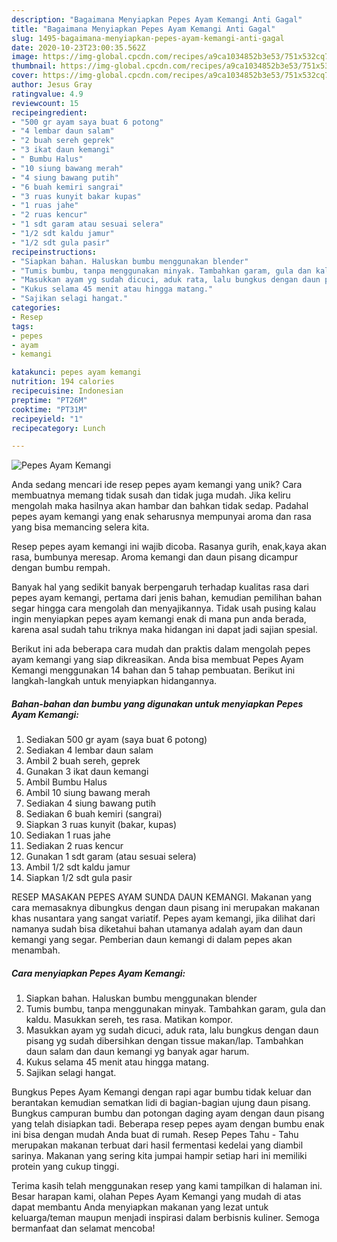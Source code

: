 ```yaml
---
description: "Bagaimana Menyiapkan Pepes Ayam Kemangi Anti Gagal"
title: "Bagaimana Menyiapkan Pepes Ayam Kemangi Anti Gagal"
slug: 1495-bagaimana-menyiapkan-pepes-ayam-kemangi-anti-gagal
date: 2020-10-23T23:00:35.562Z
image: https://img-global.cpcdn.com/recipes/a9ca1034852b3e53/751x532cq70/pepes-ayam-kemangi-foto-resep-utama.jpg
thumbnail: https://img-global.cpcdn.com/recipes/a9ca1034852b3e53/751x532cq70/pepes-ayam-kemangi-foto-resep-utama.jpg
cover: https://img-global.cpcdn.com/recipes/a9ca1034852b3e53/751x532cq70/pepes-ayam-kemangi-foto-resep-utama.jpg
author: Jesus Gray
ratingvalue: 4.9
reviewcount: 15
recipeingredient:
- "500 gr ayam saya buat 6 potong"
- "4 lembar daun salam"
- "2 buah sereh geprek"
- "3 ikat daun kemangi"
- " Bumbu Halus"
- "10 siung bawang merah"
- "4 siung bawang putih"
- "6 buah kemiri sangrai"
- "3 ruas kunyit bakar kupas"
- "1 ruas jahe"
- "2 ruas kencur"
- "1 sdt garam atau sesuai selera"
- "1/2 sdt kaldu jamur"
- "1/2 sdt gula pasir"
recipeinstructions:
- "Siapkan bahan. Haluskan bumbu menggunakan blender"
- "Tumis bumbu, tanpa menggunakan minyak. Tambahkan garam, gula dan kaldu. Masukkan sereh, tes rasa. Matikan kompor."
- "Masukkan ayam yg sudah dicuci, aduk rata, lalu bungkus dengan daun pisang yg sudah dibersihkan dengan tissue makan/lap. Tambahkan daun salam dan daun kemangi yg banyak agar harum."
- "Kukus selama 45 menit atau hingga matang."
- "Sajikan selagi hangat."
categories:
- Resep
tags:
- pepes
- ayam
- kemangi

katakunci: pepes ayam kemangi 
nutrition: 194 calories
recipecuisine: Indonesian
preptime: "PT26M"
cooktime: "PT31M"
recipeyield: "1"
recipecategory: Lunch

---
```



![Pepes Ayam Kemangi](https://img-global.cpcdn.com/recipes/a9ca1034852b3e53/751x532cq70/pepes-ayam-kemangi-foto-resep-utama.jpg)

Anda sedang mencari ide resep pepes ayam kemangi yang unik? Cara membuatnya memang tidak susah dan tidak juga mudah. Jika keliru mengolah maka hasilnya akan hambar dan bahkan tidak sedap. Padahal pepes ayam kemangi yang enak seharusnya mempunyai aroma dan rasa yang bisa memancing selera kita.

Resep pepes ayam kemangi ini wajib dicoba. Rasanya gurih, enak,kaya akan rasa, bumbunya meresap. Aroma kemangi dan daun pisang dicampur dengan bumbu rempah.

Banyak hal yang sedikit banyak berpengaruh terhadap kualitas rasa dari pepes ayam kemangi, pertama dari jenis bahan, kemudian pemilihan bahan segar hingga cara mengolah dan menyajikannya. Tidak usah pusing kalau ingin menyiapkan pepes ayam kemangi enak di mana pun anda berada, karena asal sudah tahu triknya maka hidangan ini dapat jadi sajian spesial.


Berikut ini ada beberapa cara mudah dan praktis dalam mengolah pepes ayam kemangi yang siap dikreasikan. Anda bisa membuat Pepes Ayam Kemangi menggunakan 14 bahan dan 5 tahap pembuatan. Berikut ini langkah-langkah untuk menyiapkan hidangannya.

<!--inarticleads1-->

##### Bahan-bahan dan bumbu yang digunakan untuk menyiapkan Pepes Ayam Kemangi:

1. Sediakan 500 gr ayam (saya buat 6 potong)
1. Sediakan 4 lembar daun salam
1. Ambil 2 buah sereh, geprek
1. Gunakan 3 ikat daun kemangi
1. Ambil  Bumbu Halus
1. Ambil 10 siung bawang merah
1. Sediakan 4 siung bawang putih
1. Sediakan 6 buah kemiri (sangrai)
1. Siapkan 3 ruas kunyit (bakar, kupas)
1. Sediakan 1 ruas jahe
1. Sediakan 2 ruas kencur
1. Gunakan 1 sdt garam (atau sesuai selera)
1. Ambil 1/2 sdt kaldu jamur
1. Siapkan 1/2 sdt gula pasir


RESEP MASAKAN PEPES AYAM SUNDA DAUN KEMANGI. Makanan yang cara memasaknya dibungkus dengan daun pisang ini merupakan makanan khas nusantara yang sangat variatif. Pepes ayam kemangi, jika dilihat dari namanya sudah bisa diketahui bahan utamanya adalah ayam dan daun kemangi yang segar. Pemberian daun kemangi di dalam pepes akan menambah. 

<!--inarticleads2-->

##### Cara menyiapkan Pepes Ayam Kemangi:

1. Siapkan bahan. Haluskan bumbu menggunakan blender
1. Tumis bumbu, tanpa menggunakan minyak. Tambahkan garam, gula dan kaldu. Masukkan sereh, tes rasa. Matikan kompor.
1. Masukkan ayam yg sudah dicuci, aduk rata, lalu bungkus dengan daun pisang yg sudah dibersihkan dengan tissue makan/lap. Tambahkan daun salam dan daun kemangi yg banyak agar harum.
1. Kukus selama 45 menit atau hingga matang.
1. Sajikan selagi hangat.


Bungkus Pepes Ayam Kemangi dengan rapi agar bumbu tidak keluar dan berantakan kemudian sematkan lidi di bagian-bagian ujung daun pisang. Bungkus campuran bumbu dan potongan daging ayam dengan daun pisang yang telah disiapkan tadi. Beberapa resep pepes ayam dengan bumbu enak ini bisa dengan mudah Anda buat di rumah. Resep Pepes Tahu - Tahu merupakan makanan terbuat dari hasil fermentasi kedelai yang diambil sarinya. Makanan yang sering kita jumpai hampir setiap hari ini memiliki protein yang cukup tinggi. 

Terima kasih telah menggunakan resep yang kami tampilkan di halaman ini. Besar harapan kami, olahan Pepes Ayam Kemangi yang mudah di atas dapat membantu Anda menyiapkan makanan yang lezat untuk keluarga/teman maupun menjadi inspirasi dalam berbisnis kuliner. Semoga bermanfaat dan selamat mencoba!
